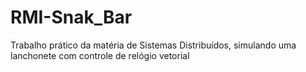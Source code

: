 RMI-Snak_Bar
============

Trabalho prático da matéria de Sistemas Distribuídos, simulando uma lanchonete com controle de relógio vetorial
